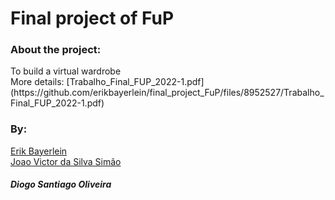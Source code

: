 <h1>Final project of FuP </h1>


<h3>About the project: </h3>
To build a virtual wardrobe
<br/>
More details:
[Trabalho_Final_FUP_2022-1.pdf](https://github.com/erikbayerlein/final_project_FuP/files/8952527/Trabalho_Final_FUP_2022-1.pdf)

<h3>By:</h3>
<a href="https://github.com/joaosiwao">Erik Bayerlein</a>
<br/>
<a href="https://github.com/joaosiwao">Joao Victor da Silva Simão</a>
</br>
<h5>Diogo Santiago Oliveira</h5>
